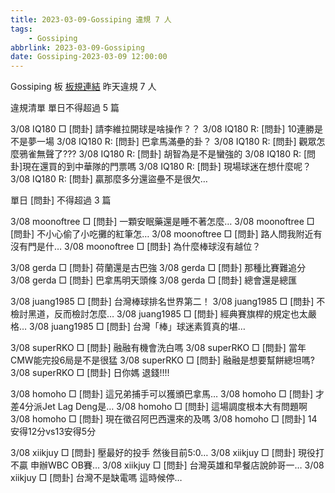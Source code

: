 ```yaml
---
title: 2023-03-09-Gossiping 違規 7 人
tags:
    - Gossiping
abbrlink: 2023-03-09-Gossiping
date: Gossiping-2023-03-09 12:00:00
---
```

Gossiping 板 [板規連結](https://www.ptt.cc/bbs/Gossiping/M.1637425085.A.07D.html)
昨天違規 7 人
<!-- more -->

違規清單
單日不得超過 5 篇

3/08 IQ180 □ [問卦] 請李維拉開球是啥操作？？
3/08 IQ180 R: [問卦] 10連勝是不是夢一場
3/08 IQ180 R: [問卦] 巴拿馬滿壘的卦？
3/08 IQ180 R: [問卦] 觀眾怎麼鴉雀無聲了???
3/08 IQ180 R: [問卦] 胡智為是不是蠻強的
3/08 IQ180 R: [問卦]現在還買的到中華隊的門票嗎
3/08 IQ180 R: [問卦] 現場球迷在想什麼呢？
3/08 IQ180 R: [問卦] 贏那麼多分還盜壘不是很欠…

單日 [問卦] 不得超過 3 篇

3/08 moonoftree □ [問卦] 一顆安眠藥還是睡不著怎麼…
3/08 moonoftree □ [問卦] 不小心偷了小吃攤的紅筆怎…
3/08 moonoftree □ [問卦] 路人問我附近有沒有門是什…
3/08 moonoftree □ [問卦] 為什麼棒球沒有越位？

3/08 gerda □ [問卦] 荷蘭還是古巴強
3/08 gerda □ [問卦] 那種比賽難追分
3/08 gerda □ [問卦] 巴拿馬明天頭條
3/08 gerda □ [問卦] 總會還是總匯

3/08 juang1985 □ [問卦] 台灣棒球排名世界第二！
3/08 juang1985 □ [問卦] 不檢討黑道，反而檢討怎麼…
3/08 juang1985 □ [問卦] 經典賽旗桿的規定也太嚴格…
3/08 juang1985 □ [問卦] 台灣「棒」球迷素質真的堪…

3/08 superRKO □ [問卦] 融融有機會洗白嗎
3/08 superRKO □ [問卦] 當年CMW能完投6局是不是很猛
3/08 superRKO □ [問卦] 融融是想要幫餅總坦嗎?
3/08 superRKO □ [問卦] 日你媽 退錢!!!!

3/08 homoho □ [問卦] 這兄弟捕手可以獲頒巴拿馬…
3/08 homoho □ [問卦] 才差4分派Jet Lag Deng是…
3/08 homoho □ [問卦] 這場調度根本大有問題啊
3/08 homoho □ [問卦] 現在徵召阿巴西還來的及嗎
3/08 homoho □ [問卦] 14安得12分vs13安得5分

3/08 xiikjuy □ [問卦] 壓最好的投手 然後目前5:0…
3/08 xiikjuy □ [問卦] 現役打不贏 申辦WBC OB賽…
3/08 xiikjuy □ [問卦] 台灣英雄和早餐店說帥哥一…
3/08 xiikjuy □ [問卦] 台灣不是缺電嗎 這時候停…